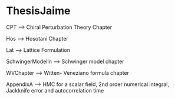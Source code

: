 # ThesisJaime


CPT --> Chiral Perturbation Theory Chapter 

Hos --> Hosotani Chapter 

Lat --> Lattice Formulation 

SchwingerModelIn --> Schwinger model chapter

WVChapter --> Witten- Veneziano formula chapter

AppendixA --> HMC for a scalar field, 2nd order numerical integral, Jackknife error
              and autocorrelation time
